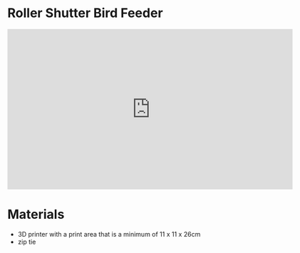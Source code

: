 # Roller Shutter Bird Feeder

<iframe id="ytplayer" type="text/html" width="640" height="360"
  src="https://www.youtube.com/embed/VqhJaqgCqpQ?autoplay=0&origin=http://hammeshacks.com"
  frameborder="0" allowfullscreen></iframe>
  
# Materials
  * 3D printer with a print area that is a minimum of 11 x 11 x 26cm
  * zip tie
 
